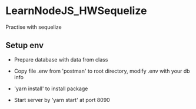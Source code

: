 # LearnNodeJS_HWSequelize
Practise with sequelize


## Setup env

- Prepare database with data from class

- Copy file .env from 'postman' to root directory, modify .env with your db info

- 'yarn install' to install package

- Start server by 'yarn start' at port 8090 